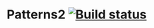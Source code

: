 # Patterns2 [![Build status](https://ci.appveyor.com/api/projects/status/gstelqdj3xba46xv?svg=true)](https://ci.appveyor.com/project/Kisulen/patterns-task-2)